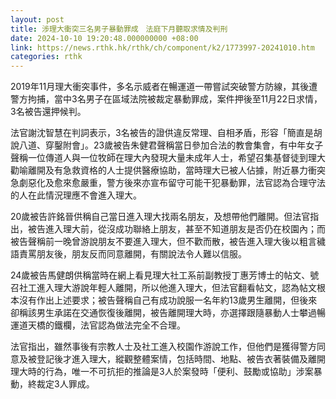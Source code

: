 ```yaml
---
layout: post
title: 涉理大衝突三名男子暴動罪成　法庭下月聽取求情及判刑
date: 2024-10-10 19:20:48.000000000 +08:00
link: https://news.rthk.hk/rthk/ch/component/k2/1773997-20241010.htm
categories: rthk
---
```


2019年11月理大衝突事件，多名示威者在暢運道一帶嘗試突破警方防線，其後遭警方拘捕，當中3名男子在區域法院被裁定暴動罪成，案件押後至11月22日求情，3名被告還押候判。

法官謝沈智慧在判詞表示，3名被告的證供違反常理、自相矛盾，形容「簡直是胡說八道、穿鑿附會」。23歲被告朱健君聲稱當日參加合法的教會集會，有中年女子聲稱一位傳道人與一位牧師在理大內發現大量未成年人士，希望召集基督徒到理大勸喻離開及有急救資格的人士提供醫療協助，當時理大已被人佔據，附近暴力衝突急劇惡化及愈來愈嚴重，警方後來亦宣布留守可能干犯暴動罪，法官認為合理守法的人在此情況理應不會進入理大。

20歲被告許銘晉供稱自己當日進入理大找兩名朋友，及想帶他們離開。但法官指出，被告進入理大前，從沒成功聯絡上朋友，甚至不知道朋友是否仍在校園內；而被告聲稱前一晚曾游說朋友不要進入理大，但不歡而散，被告進入理大後以粗言穢語責罵朋友後，朋友反而同意離開，有關說法令人難以信服。

24歲被告馬健朗供稱當時在網上看見理大社工系前副教授丁惠芳博士的帖文、號召社工進入理大游說年輕人離開，所以他進入理大，但法官翻看帖文，認為帖文根本沒有作出上述要求；被告聲稱自己有成功說服一名年約13歲男生離開，但後來卻稱該男生承諾在交通恢復後離開，被告離開理大時，亦選擇跟隨暴動人士攀過暢運道天橋的鐵欄，法官認為做法完全不合理。

法官指出，雖然事後有宗教人士及社工進入校園作游說工作，但他們是獲得警方同意及被登記後才進入理大，縱觀整體案情，包括時間、地點、被告衣著裝備及離開理大時的行為，唯一不可抗拒的推論是3人於案發時「便利、鼓勵或協助」涉案暴動，終裁定3人罪成。
